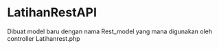 # LatihanRestAPI

Dibuat model baru dengan nama Rest_model yang mana digunakan oleh controller Latihanrest.php
